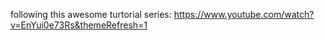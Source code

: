 following this awesome turtorial series: 
https://www.youtube.com/watch?v=EnYui0e73Rs&themeRefresh=1

